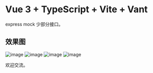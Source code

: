 # Vue 3 + TypeScript + Vite + Vant
express mock 少部分接口。


## 效果图

![image](https://user-images.githubusercontent.com/24973981/198686768-26f2ae85-c5a4-49b5-8bf7-4b56e552ce5c.png)
![image](https://user-images.githubusercontent.com/24973981/198686827-eda342af-3832-4041-9298-88dbb32b3b74.png)
![image](https://user-images.githubusercontent.com/24973981/198686858-5e0f3f8a-006b-4e7c-a13e-6368cb8e69dd.png)
![image](https://user-images.githubusercontent.com/24973981/198686902-9943ce96-db0e-44c3-9337-b7e3605e26e8.png)

欢迎交流。


